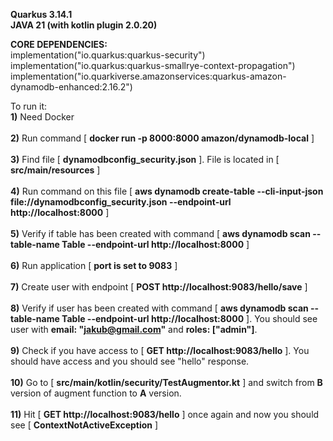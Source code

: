 **Quarkus 3.14.1**
<br>
**JAVA 21 (with kotlin plugin 2.0.20)**

**CORE DEPENDENCIES:**
<br>
implementation("io.quarkus:quarkus-security")
<br>
implementation("io.quarkus:quarkus-smallrye-context-propagation")
<br>
implementation("io.quarkiverse.amazonservices:quarkus-amazon-dynamodb-enhanced:2.16.2")


To run it:
<br>
**1)** Need Docker
<br><br>
**2)** Run command [ **docker run -p 8000:8000 amazon/dynamodb-local**  ]
<br><br>
**3)** Find file [ **dynamodbconfig_security.json** ]. File is located in [ **src/main/resources** ]
<br><br>
**4)** Run command on this file [ **aws dynamodb create-table --cli-input-json file://dynamodbconfig_security.json --endpoint-url http://localhost:8000** ]
<br><br>
**5)** Verify if table has been created with command [ **aws dynamodb scan --table-name Table --endpoint-url http://localhost:8000** ]
<br><br>
**6)** Run application [ **port is set to 9083** ]
<br><br>
**7)** Create user with endpoint  [ **POST http://localhost:9083/hello/save** ]
<br><br>
**8)** Verify if user has been created with command [ **aws dynamodb scan --table-name Table --endpoint-url http://localhost:8000** ]. You should see user with **email: "jakub@gmail.com"** and **roles: ["admin"]**.
<br><br>
**9)** Check if you have access to [ **GET http://localhost:9083/hello** ]. You should have access and you should see "hello" response.
<br><br>
**10)** Go to [ **src/main/kotlin/security/TestAugmentor.kt** ] and switch from **B** version of augment function to **A** version.
<br><br>
**11)** Hit [ **GET http://localhost:9083/hello** ] once again and now you should see [ **ContextNotActiveException** ]









